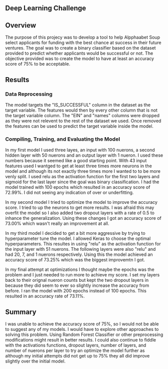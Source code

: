 ## Deep Learning Challenge

## Overview

The purpose of this projecy was to develop a tool to help Alpphaabet Soup select applicants for funding with the best chance at success in their future ventures. The goal was to create a binary classifier based on the dataset provided to predict whether applicants would be successful or not. The objective provided was to create the model to have at least an accuracy score of 75% to be acceptable.

## Results

### Data Reprocessing

The model targets the "IS_SUCCESSFUL" column in the dataset as the target variable. The features would then by every other column that is not the target variable column. The "EIN" and "names" columns were dropped as they were not relevent to the rest of the dataset we used. Once removed the features can be used to predict the target variable inside the model.

### Compiling, Training, and Evaluating the Model

In my first model I used three layes, an input with 100 nuerons, a second hidden layer with 50 nuerons and an output layer with 1 nueron. I used these numbers because it seemed like a good starting point. With 43 input features used I wantged to get at least three times more neurons in the model and although its not exactly three times more I wanted to to be more venly split. I used relu as the activation function for the first two layers and sigmoid for the last layer since the goal was binary classification. I had the model trained with 100 epochs which resulted in an accuracy score of 72.99%. I did not seeing any indication of over or underfitting.

In my second model I tried to optimize the model to improve the accuracy score. I tried to up the neurons to get more results. I was afraid this may overfit the model so I also added two dropout layers with a rate of 0.5 to inhance the generalization. Using these changes I got an accuracy score of 73.00% which wasn't really an improvement at all.

In my third model I decided to get a bit more aggressive by trying to hyperparameter tune the model. I allowed Keras to choose the optimal hyperparameters. This resultes in using "relu" as the activation function for the input layer with 51 nuerons. The following layers were also "relu" and had 20, 7, and 1 nuerons respectively. Using this the model achieved an accuracy score of 73.25% which was the biggest improvemtn I got.

In my final attempt at optimizations I thought maybe the epochs was the problem and I just needed to run more to achieve my score. I set my layers back to their orignal nueron counts but kept the two dropout layers in because they did seem to ever so slightly increase the accuracy from before. I ran the model with 200 epochs instead of 100 epochs. This resulted in an accuracy rate of 73.11%.

## Summary

I was unable to achieve the accuracy score of 75%, so I would not be able to suggest any of my models. I would have to explore other approaches to solving this problem. Using Random Forest Classifier or other preprocessing modifications might result in better results. I could also continue to fiddle with the activations functions, dropout layers, number of layers, and number of nuerons per layer to try an optimize the model further as although my initial attempts did not get up to 75% they all did improve slightly over the initial model.
